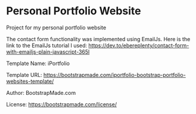# Personal Portfolio Website
Project for my personal portfolio website

The contact form functionality was implemented using EmailJs. Here is the link to the EmailJs tutorial I used: https://dev.to/ebereplenty/contact-form-with-emailjs-plain-javascript-365l  

Template Name: iPortfolio

Template URL: https://bootstrapmade.com/iportfolio-bootstrap-portfolio-websites-template/

Author: BootstrapMade.com

License: https://bootstrapmade.com/license/
